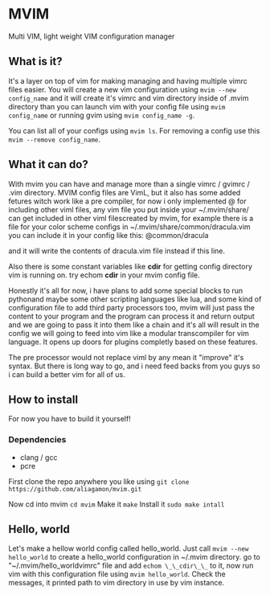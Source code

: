 # MVIM
Multi VIM, light weight VIM configuration manager

## What is it?
It's a layer on top of vim for making managing and having multiple vimrc files easier.
You will create a new vim configuration using `mvim --new config_name` and it will create it's vimrc and vim directory inside of .mvim directory than you can launch vim with your config file using `mvim config_name` or running gvim using `mvim config_name -g`.

You can list all of your configs using `mvim ls`.
For removing a config use this `mvim --remove config_name`.

## What it can do?
With mvim you can have and manage more than a single vimrc / gvimrc / .vim directory.
MVIM config files are VimL, but it also has some added fetures witch work like a pre compiler, for now i only implemented @ for including other viml files, any vim file you put inside your ~/.mvim/share/ can get included in other viml filescreated by mvim, for example there is a file for your color scheme configs in ~/.mvim/share/common/dracula.vim
you can include it in your config like this:
@common/dracula

and it will write the contents of dracula.vim file instead if this line.

Also there is some constant variables like __cdir__ for getting config directory vim is running on.
try echom __cdir__ in your mvim config file.

Honestly it's all for now, i have plans to add some special blocks to run pythonand maybe some other scripting languages like lua, and some kind of configuration file to add third party processors too, mvim will just pass the content to your program and the program can process it and return output and we are going to pass it into them like a chain and it's all will result in the config we will going to feed into vim like a modular transcompiler for vim language. It opens up doors for plugins completly based on these features.

The pre processor would not replace viml by any mean it "improve" it's syntax.
But there is long way to go, and i need feed backs from you guys so i can build a better vim for all of us.

## How to install
For now you have to build it yourself!

### Dependencies
* clang / gcc
* pcre

First clone the repo anywhere you like using `git clone https://github.com/aliagamon/mvim.git`

Now cd into mvim `cd mvim`
Make it `make`
Install it `sudo make intall`

## Hello, world
Let's make a hellow world config called hello_world.
Just call `mvim --new hello_world` to create a hello_world configuration in ~/.mvim directory.
go to "~/.mvim/hello_worldvimrc" file and add `echom \_\_cdir\_\_` to it, now run vim with this configuration file using `mvim hello_world`.
Check the messages, it printed path to vim directory in use by vim instance.
